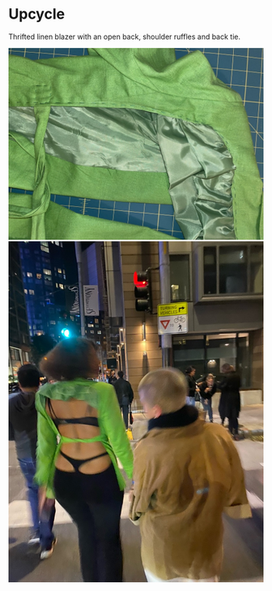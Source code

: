 # Upcycle

Thrifted linen blazer with an open back, shoulder ruffles and back tie.

![header_image](GreenBlazer.jpeg)
![](GreenBlazerinAction.jpeg)